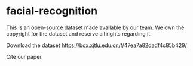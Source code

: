 # facial-recognition
This is an open-source dataset made available by our team. We own the copyright for the dataset and reserve all rights regarding it.

Download the dataset https://box.xjtlu.edu.cn/f/47ea7a82dadf4c85b429/

Cite our paper.


